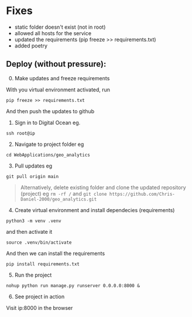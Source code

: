 # Fixes

- static folder doesn't exist (not in root)
- allowed all hosts for the service
- updated the requirements (pip freeze >> requirements.txt)
- added poetry


## Deploy (without pressure):

0. Make updates and freeze requirements

With you virtual environment activated, run

```
pip freeze >> requirements.txt
```

And then push the updates to github

1. Sign in to Digital Ocean eg.

```
ssh root@ip
```

2. Navigate to project folder eg

```
cd WebApplications/geo_analytics
```

3. Pull updates eg

```
git pull origin main
```

> Alternatively, delete existing folder and clone the updated repository (project)
> eg `rm -rf /` and `git clone https://github.com/Chris-Daniel-2000/geo_analytics.git`

4. Create virtual environment and install dependecies (requirements)

```
python3 -m venv .venv 
```

and then activate it

```
source .venv/bin/activate
```

And then we can install the requirements

```
pip install requirements.txt
```

5. Run the project

```
nohup python run manage.py runserver 0.0.0.0:8000 &
```

6. See project in action

Visit ip:8000 in the browser